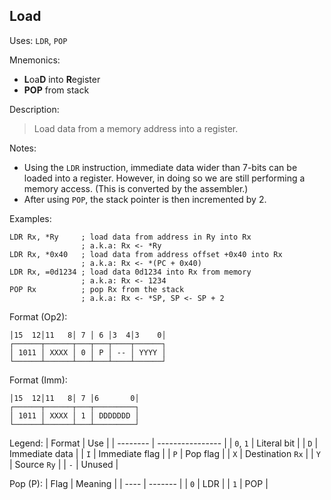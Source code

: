 ## Load

Uses:
`LDR`, `POP`

Mnemonics:
- **L**oa**D** into **R**egister
- **POP** from stack

Description:
> Load data from a memory address into a register.

Notes:
- Using the `LDR` instruction, immediate data wider than 7-bits can be loaded
  into a register. However, in doing so we are still performing a memory access.
  (This is converted by the assembler.)
- After using `POP`, the stack pointer is then incremented by 2.

Examples:
```assembly
LDR Rx, *Ry     ; load data from address in Ry into Rx
                ; a.k.a: Rx <- *Ry
LDR Rx, *0x40   ; load data from address offset +0x40 into Rx
                ; a.k.a: Rx <- *(PC + 0x40)
LDR Rx, =0d1234 ; load data 0d1234 into Rx from memory
                ; a.k.a: Rx <- 1234
POP Rx          ; pop Rx from the stack
                ; a.k.a: Rx <- *SP, SP <- SP + 2
```

Format (Op2):
```
│15  12│11   8│ 7 │ 6 │3  4│3    0│
┌──────┬──────┬───┬───┬────┬──────┐
│ 1011 │ XXXX │ 0 │ P │ -- │ YYYY │
└──────┴──────┴───┴───┴────┴──────┘
```

Format (Imm):
```
│15  12│11   8│ 7 │6       0│
┌──────┬──────┬───┬─────────┐
│ 1011 │ XXXX │ 1 │ DDDDDDD │
└──────┴──────┴───┴─────────┘
```

Legend:
| Format   | Use              |
| -------- | ---------------- |
| `0`, `1` | Literal bit      |
| `D`      | Immediate data   |
| `I`      | Immediate flag   |
| `P`      | Pop flag         |
| `X`      | Destination `Rx` |
| `Y`      | Source `Ry`      |
| `-`      | Unused           |

Pop (P):
| Flag | Meaning |
| ---- | ------- |
| `0`  | LDR     |
| `1`  | POP     |
